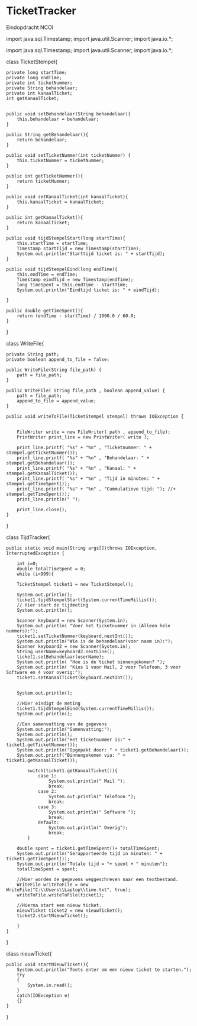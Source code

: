 # TicketTracker
Eindopdracht NCOI

import java.sql.Timestamp;
import java.util.Scanner;
import java.io.*;


import java.sql.Timestamp;
import java.util.Scanner;
import java.io.*;


class TicketStempel{

    private long startTime;
    private long endTime;
    private int ticketNummer;
    private String behandelaar;
    private int kanaalTicket;
    int getKanaalTicket;
   
    
    public void setBehandelaar(String behandelaar){
        this.behandelaar = behandelaar;
    }
    
    public String getBehandelaar(){
        return behandelaar;
    }
    
    public void setTicketNummer(int ticketNummer) {
        this.ticketNummer = ticketNummer;
    }
    
    public int getTicketNummer(){
        return ticketNummer;
    }
    
    public void setKanaalTicket(int kanaalTicket){
        this.kanaalTicket = kanaalTicket;
    }
    
    public int getKanaalTicket(){
        return kanaalTicket;
    }
        
    public void tijdStempelStart(long startTime){
        this.startTime = startTime;
        Timestamp startTijd = new Timestamp(startTime);
        System.out.println("Starttijd ticket is: " + startTijd);
    }
 
    public void tijdStempelEind(long endTime){
        this.endTime = endTime;
        Timestamp eindTijd = new Timestamp(endTime);
        long timeSpent = this.endTime - startTime;
        System.out.println("Eindtijd ticket is: " + eindTijd);
        
    }
    
    public double getTimeSpent(){
        return (endTime - startTime) / 1000.0 / 60.0;
    }
}



class WriteFile{
    
    private String path;
    private boolean append_to_file = false;
    
    public WriteFile(String file_path) {
        path = file_path;
    }
    
    public WriteFile( String file_path , boolean append_value) {
        path = file_path;
        append_to_file = append_value;
    }
    
    public void writeToFile(TicketStempel stempel) throws IOException {
        
        
        FileWriter write = new FileWriter( path , append_to_file);
        PrintWriter print_line = new PrintWriter( write );
        
        print_line.printf( "%s" + "%n" , "Ticketnummer: " + stempel.getTicketNummer());
        print_line.printf( "%s" + "%n" , "Behandelaar: " + stempel.getBehandelaar());
        print_line.printf( "%s" + "%n" , "Kanaal: " + stempel.getKanaalTicket());
        print_line.printf( "%s" + "%n" , "Tijd in minuten: " + stempel.getTimeSpent());
        print_line.printf( "%s" + "%n" , "Cummulatieve tijd: "); //+ stempel.getTimeSpent());
        print_line.println(" ");
   
        print_line.close();
    }
}




class TijdTracker{
    
    public static void main(String args[])throws IOException, InterruptedException {
        
        int i=0;
        double totalTimeSpent = 0;
        while (i<999){
    
        TicketStempel ticket1 = new TicketStempel();
        
        System.out.println();
        ticket1.tijdStempelStart(System.currentTimeMillis());
        // Hier start de tijdmeting 
        System.out.println();
        
        Scanner keyboard = new Scanner(System.in);
        System.out.println( "Voer het ticketnummer in (Alleen hele nummers):");
        ticket1.setTicketNummer(keyboard.nextInt());
        System.out.println("Wie is de behandelaar(voer naam in):");
        Scanner keyboard2 = new Scanner(System.in);
        String userName=keyboard2.nextLine();
        ticket1.setBehandelaar(userName);
        System.out.println( "Hoe is de ticket binnengekomen? ");
        System.out.println( "Kies 1 voor Mail, 2 voor Telefoon, 3 voor Software en 4 voor overig:");
        ticket1.setKanaalTicket(keyboard.nextInt());
        
        
        System.out.println();
        
        //Hier eindigt de meting
        ticket1.tijdStempelEind(System.currentTimeMillis());
        System.out.println();
        
        //Een samenvatting van de gegevens
        System.out.println("Samenvatting:");
        System.out.println();
        System.out.println("Het ticketnummer is:" + ticket1.getTicketNummer());
        System.out.println("Opgepakt door: " + ticket1.getBehandelaar());
        System.out.printf("Binnengekomen via: " + ticket1.getKanaalTicket());
             		
            switch(ticket1.getKanaalTicket()){
                case 1: 
                    System.out.println(" Mail ");
                    break;
                case 2: 
                    System.out.println(" Telefoon ");
                    break;
                case 3:
                    System.out.println(" Software ");
                    break;
                default:
                    System.out.println(" Overig");
                    break;
            }       
        
        double spent = ticket1.getTimeSpent()+ totalTimeSpent;
        System.out.println("Gerapporteerde tijd in minuten: " + ticket1.getTimeSpent());
        System.out.println("Totale tijd = "+ spent + " minuten");
        totalTimeSpent = spent;
      
        //Hier worden de gegevens weggeschreven naar een textbestand.
        WriteFile writeToFile = new WriteFile("C:\\Users\\Laptop\\time.txt", true);
        writeToFile.writeToFile(ticket1);
        
        //Hierna start een nieuw ticket.
        nieuwTicket ticket2 = new nieuwTicket();
        ticket2.startNieuwTicket();
        
        }
    }
}

class nieuwTicket{

    public void startNieuwTicket(){
        System.out.println("Toets enter om een nieuw ticket te starten.");
        try
        {
            System.in.read();
        }  
        catch(IOException e)
        {}  
    }   
}
